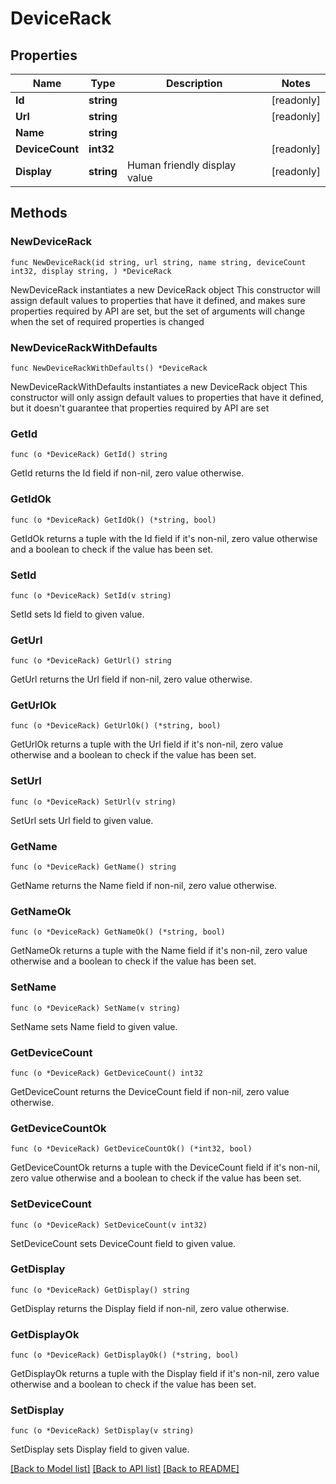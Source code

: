 # DeviceRack

## Properties

Name | Type | Description | Notes
------------ | ------------- | ------------- | -------------
**Id** | **string** |  | [readonly] 
**Url** | **string** |  | [readonly] 
**Name** | **string** |  | 
**DeviceCount** | **int32** |  | [readonly] 
**Display** | **string** | Human friendly display value | [readonly] 

## Methods

### NewDeviceRack

`func NewDeviceRack(id string, url string, name string, deviceCount int32, display string, ) *DeviceRack`

NewDeviceRack instantiates a new DeviceRack object
This constructor will assign default values to properties that have it defined,
and makes sure properties required by API are set, but the set of arguments
will change when the set of required properties is changed

### NewDeviceRackWithDefaults

`func NewDeviceRackWithDefaults() *DeviceRack`

NewDeviceRackWithDefaults instantiates a new DeviceRack object
This constructor will only assign default values to properties that have it defined,
but it doesn't guarantee that properties required by API are set

### GetId

`func (o *DeviceRack) GetId() string`

GetId returns the Id field if non-nil, zero value otherwise.

### GetIdOk

`func (o *DeviceRack) GetIdOk() (*string, bool)`

GetIdOk returns a tuple with the Id field if it's non-nil, zero value otherwise
and a boolean to check if the value has been set.

### SetId

`func (o *DeviceRack) SetId(v string)`

SetId sets Id field to given value.


### GetUrl

`func (o *DeviceRack) GetUrl() string`

GetUrl returns the Url field if non-nil, zero value otherwise.

### GetUrlOk

`func (o *DeviceRack) GetUrlOk() (*string, bool)`

GetUrlOk returns a tuple with the Url field if it's non-nil, zero value otherwise
and a boolean to check if the value has been set.

### SetUrl

`func (o *DeviceRack) SetUrl(v string)`

SetUrl sets Url field to given value.


### GetName

`func (o *DeviceRack) GetName() string`

GetName returns the Name field if non-nil, zero value otherwise.

### GetNameOk

`func (o *DeviceRack) GetNameOk() (*string, bool)`

GetNameOk returns a tuple with the Name field if it's non-nil, zero value otherwise
and a boolean to check if the value has been set.

### SetName

`func (o *DeviceRack) SetName(v string)`

SetName sets Name field to given value.


### GetDeviceCount

`func (o *DeviceRack) GetDeviceCount() int32`

GetDeviceCount returns the DeviceCount field if non-nil, zero value otherwise.

### GetDeviceCountOk

`func (o *DeviceRack) GetDeviceCountOk() (*int32, bool)`

GetDeviceCountOk returns a tuple with the DeviceCount field if it's non-nil, zero value otherwise
and a boolean to check if the value has been set.

### SetDeviceCount

`func (o *DeviceRack) SetDeviceCount(v int32)`

SetDeviceCount sets DeviceCount field to given value.


### GetDisplay

`func (o *DeviceRack) GetDisplay() string`

GetDisplay returns the Display field if non-nil, zero value otherwise.

### GetDisplayOk

`func (o *DeviceRack) GetDisplayOk() (*string, bool)`

GetDisplayOk returns a tuple with the Display field if it's non-nil, zero value otherwise
and a boolean to check if the value has been set.

### SetDisplay

`func (o *DeviceRack) SetDisplay(v string)`

SetDisplay sets Display field to given value.



[[Back to Model list]](../README.md#documentation-for-models) [[Back to API list]](../README.md#documentation-for-api-endpoints) [[Back to README]](../README.md)


